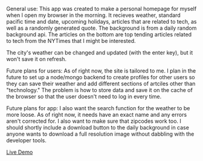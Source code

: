 General use:
This app was created to make a personal homepage for myself when I open my browser in the morning. It recieves weather, standard pacific time and date, upcoming holidays, articles that are related to tech, as well as a randomly generated quote. The background is from a daily random background api. The articles on the bottom are top tending articles related to tech from the NYTimes that I might be interested. 

The city's weather can be changed and updated (with the enter key), but it won't save it on refresh. 

Future plans for users:
As of right now, the site is tailored to me. I plan in the future to set up a node/mongo backend to create profiles for other users so they can save their weather and add different sections of artciles other than "technology." The problem is how to store data and save it on the cache of the browser so that the user doesn't need to log in every time. 

Future plans for app:
I also want the search function for the weather to be more loose. As of right now, it needs have an exact name and any errors aren't corrected for. I also want to make sure that zipcodes work too. I should shortly include a download button to the daily background in case anyone wants to download a full resolution image without dabbling with the developer tools. 


[Live Demo](https://brandonjoe.github.io/homepage/)
